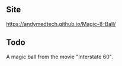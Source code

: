 ## Site
https://andymedtech.github.io/Magic-8-Ball/

## Todo
A magic ball from the movie "Interstate 60".